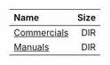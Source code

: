 |Name|Size|
|:---|---:|
|[Commercials](Commercials/index.html)|DIR|
|[Manuals](Manuals/index.html)|DIR|
